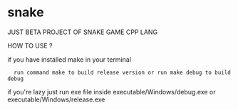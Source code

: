 # snake
JUST BETA PROJECT OF SNAKE GAME CPP LANG


HOW TO USE ?

if you have installed make in your terminal

      run command make to build release version or run make debug to build debug
      
if you're lazy just run exe file inside executable/Windows/debug.exe or executable/Windows/release.exe 
